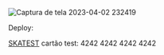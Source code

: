 ![Captura de tela 2023-04-02 232419](https://user-images.githubusercontent.com/124311026/229610433-76e458df-27ba-44e3-adb6-e4540b400bca.png)

Deploy:

<a href='https://ecommerce-ecru-beta-92.vercel.app/'>SKATEST</a>
cartão test: 4242 4242 4242 4242
